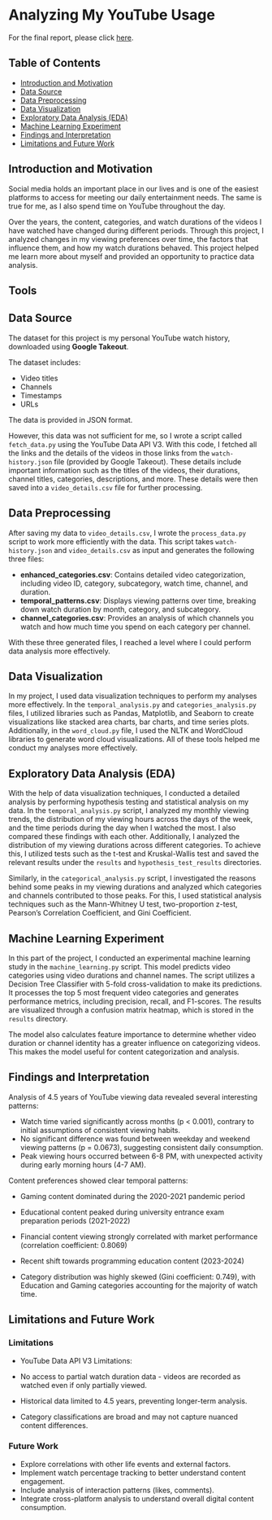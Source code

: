 # Analyzing My YouTube Usage

For the final report, please click [here](https://sites.google.com/view/termprojectpresentation?usp=sharing).

## Table of Contents
* [Introduction and Motivation](#introduction-and-motivation)
* [Data Source](#data-source)
* [Data Preprocessing](#data-preprocessing)
* [Data Visualization](#data-visualization)
* [Exploratory Data Analysis (EDA)](#exploratory-data-analysis-eda)
* [Machine Learning Experiment](#machine-learning-experiment)
* [Findings and Interpretation](#findings-and-interpretation)
* [Limitations and Future Work](#limitations-and-future-work)


## Introduction and Motivation
Social media holds an important place in our lives and is one of the easiest platforms to access for meeting our daily entertainment needs. The same is true for me, as I also spend time on YouTube throughout the day. 

Over the years, the content, categories, and watch durations of the videos I have watched have changed during different periods. Through this project, I analyzed changes in my viewing preferences over time, the factors that influence them, and how my watch durations behaved. This project helped me learn more about myself and provided an opportunity to practice data analysis.

## Tools

## Data Source
The dataset for this project is my personal YouTube watch history, downloaded using **Google Takeout**. 

The dataset includes:
- Video titles
- Channels
- Timestamps
- URLs 

The data is provided in JSON format.

However, this data was not sufficient for me, so I wrote a script called `fetch_data.py` using the YouTube Data API V3. With this code, I fetched all the links and the details of the videos in those links from the `watch-history.json` file (provided by Google Takeout). These details include important information such as the titles of the videos, their durations, channel titles, categories, descriptions, and more. These details were then saved into a `video_details.csv` file for further processing.

## Data Preprocessing
After saving my data to `video_details.csv`, I wrote the `process_data.py` script to work more efficiently with the data. This script takes `watch-history.json` and `video_details.csv` as input and generates the following three files:

- **enhanced_categories.csv**: Contains detailed video categorization, including video ID, category, subcategory, watch time, channel, and duration.
- **temporal_patterns.csv**: Displays viewing patterns over time, breaking down watch duration by month, category, and subcategory.
- **channel_categories.csv**: Provides an analysis of which channels you watch and how much time you spend on each category per channel.

With these three generated files, I reached a level where I could perform data analysis more effectively.

## Data Visualization
In my project, I used data visualization techniques to perform my analyses more effectively. In the `temporal_analysis.py` and `categories_analysis.py` files, I utilized libraries such as Pandas, Matplotlib, and Seaborn to create visualizations like stacked area charts, bar charts, and time series plots. Additionally, in the `word_cloud.py` file, I used the NLTK and WordCloud libraries to generate word cloud visualizations. All of these tools helped me conduct my analyses more effectively.

## Exploratory Data Analysis (EDA)
With the help of data visualization techniques, I conducted a detailed analysis by performing hypothesis testing and statistical analysis on my data. In the `temporal_analysis.py` script, I analyzed my monthly viewing trends, the distribution of my viewing hours across the days of the week, and the time periods during the day when I watched the most. I also compared these findings with each other. Additionally, I analyzed the distribution of my viewing durations across different categories. To achieve this, I utilized tests such as the t-test and Kruskal-Wallis test and saved the relevant results under the `results` and `hypothesis_test_results` directories.

Similarly, in the `categorical_analysis.py` script, I investigated the reasons behind some peaks in my viewing durations and analyzed which categories and channels contributed to those peaks. For this, I used statistical analysis techniques such as the Mann-Whitney U test, two-proportion z-test, Pearson’s Correlation Coefficient, and Gini Coefficient.

## Machine Learning Experiment
In this part of the project, I conducted an experimental machine learning study in the `machine_learning.py` script. This model predicts video categories using video durations and channel names. The script utilizes a Decision Tree Classifier with 5-fold cross-validation to make its predictions. It processes the top 5 most frequent video categories and generates performance metrics, including precision, recall, and F1-scores. The results are visualized through a confusion matrix heatmap, which is stored in the `results` directory.

The model also calculates feature importance to determine whether video duration or channel identity has a greater influence on categorizing videos. This makes the model useful for content categorization and analysis.

## Findings and Interpretation
Analysis of 4.5 years of YouTube viewing data revealed several interesting patterns:

- Watch time varied significantly across months (p < 0.001), contrary to initial assumptions of consistent viewing habits.
- No significant difference was found between weekday and weekend viewing patterns (p = 0.0673), suggesting consistent daily consumption.
- Peak viewing hours occurred between 6-8 PM, with unexpected activity during early morning hours (4-7 AM).

Content preferences showed clear temporal patterns:

- Gaming content dominated during the 2020-2021 pandemic period
- Educational content peaked during university entrance exam preparation periods (2021-2022)
- Financial content viewing strongly correlated with market performance (correlation coefficient: 0.8069)
- Recent shift towards programming education content (2023-2024)

- Category distribution was highly skewed (Gini coefficient: 0.749), with Education and Gaming categories accounting for the majority of watch time.

## Limitations and Future Work

### Limitations
- YouTube Data API V3 Limitations:
 - No access to partial watch duration data - videos are recorded as watched even if only partially viewed.
 - Historical data limited to 4.5 years, preventing longer-term analysis.

- Category classifications are broad and may not capture nuanced content differences.

### Future Work
- Explore correlations with other life events and external factors.
- Implement watch percentage tracking to better understand content engagement.
- Include analysis of interaction patterns (likes, comments).
- Integrate cross-platform analysis to understand overall digital content consumption.

